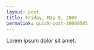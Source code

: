 ```yaml
---
layout: post
title: Friday, May 5, 2000
permalink: quick-post-20000505
---
```


Lorem ipsum dolor sit amet.
